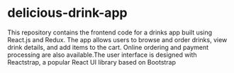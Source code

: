 # delicious-drink-app 
This repository contains the frontend code for a drinks app built using React.js and Redux. The app allows users to browse and order drinks, view drink details, and add items to the cart. Online ordering and payment processing are also available.The user interface is designed with Reactstrap, a popular React UI library based on Bootstrap
